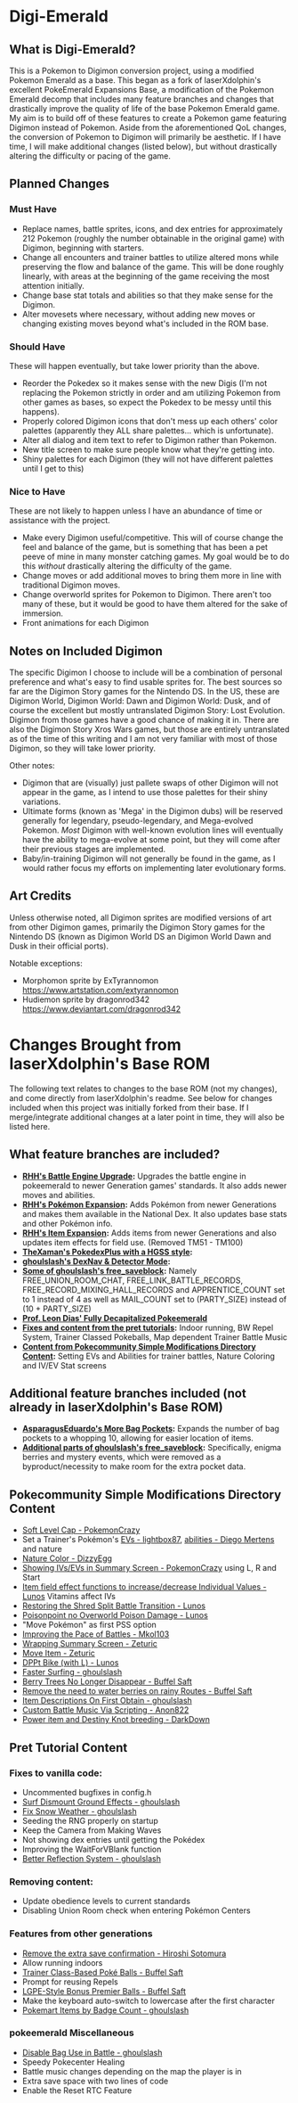 # Digi-Emerald

## What is Digi-Emerald?

This is a Pokemon to Digimon conversion project, using a modified Pokemon Emerald as a base. This began as a fork of laserXdolphin's excellent PokeEmerald Expansions Base, a modification of the Pokemon Emerald decomp that includes many feature branches and changes that drastically improve the quality of life of the base Pokemon Emerald game. My aim is to build off of these features to create a Pokemon game featuring Digimon instead of Pokemon. Aside from the aforementioned QoL changes, the conversion of Pokemon to Digimon will primarily be aesthetic. If I have time, I will make additional changes (listed below), but without drastically altering the difficulty or pacing of the game.

## Planned Changes

### Must Have

- Replace names, battle sprites, icons, and dex entries for approximately 212 Pokemon (roughly the number obtainable in the original game) with Digimon, beginning with starters.
- Change all encounters and trainer battles to utilize altered mons while preserving the flow and balance of the game. This will be done roughly linearly, with areas at the beginning of the game receiving the most attention initially.
- Change base stat totals and abilities so that they make sense for the Digimon.
- Alter movesets where necessary, without adding new moves or changing existing moves beyond what's included in the ROM base.

### Should Have

These will happen eventually, but take lower priority than the above.

- Reorder the Pokedex so it makes sense with the new Digis (I'm not replacing the Pokemon strictly in order and am utilizing Pokemon from other games as bases, so expect the Pokedex to be messy until this happens).
- Properly colored Digimon icons that don't mess up each others' color palettes (apparently they ALL share palettes... which is unfortunate).
- Alter all dialog and item text to refer to Digimon rather than Pokemon.
- New title screen to make sure people know what they're getting into.
- Shiny palettes for each Digimon (they will not have different palettes until I get to this)

### Nice to Have

These are not likely to happen unless I have an abundance of time or assistance with the project.

- Make every Digimon useful/competitive. This will of course change the feel and balance of the game, but is something that has been a pet peeve of mine in many monster catching games. My goal would be to do this *without* drastically altering the difficulty of the game.
- Change moves or add additional moves to bring them more in line with traditional Digimon moves.
- Change overworld sprites for Pokemon to Digimon. There aren't too many of these, but it would be good to have them altered for the sake of immersion.
- Front animations for each Digimon

## Notes on Included Digimon

The specific Digimon I choose to include will be a combination of personal preference and what's easy to find usable sprites for. The best sources so far are the Digimon Story games for the Nintendo DS. In the US, these are Digimon World, Digimon World: Dawn and Digimon World: Dusk, and of course the excellent but mostly untranslated Digimon Story: Lost Evolution. Digimon from those games have a good chance of making it in. There are also the Digimon Story Xros Wars games, but those are entirely untranslated as of the time of this writing and I am not very familiar with most of those Digimon, so they will take lower priority.

Other notes:
- Digimon that are (visually) just pallete swaps of other Digimon will not appear in the game, as I intend to use those palettes for their shiny variations. 
- Ultimate forms (known as 'Mega' in the Digimon dubs) will be reserved generally for legendary, pseudo-legendary, and Mega-evolved Pokemon. *Most* Digimon with well-known evolution lines will eventually have the ability to mega-evolve at some point, but they will come after their previous stages are implemented.
- Baby/in-training Digimon will not generally be found in the game, as I would rather focus my efforts on implementing later evolutionary forms.

## Art Credits

Unless otherwise noted, all Digimon sprites are modified versions of art from other Digimon games, primarily the Digimon Story games for the Nintendo DS (known as Digimon World DS an Digimon World Dawn and Dusk in their official ports).

Notable exceptions:
- Morphomon sprite by ExTyrannomon https://www.artstation.com/extyrannomon
- Hudiemon sprite by dragonrod342 https://www.deviantart.com/dragonrod342

# Changes Brought from laserXdolphin's Base ROM

The following text relates to changes to the base ROM (not my changes), and come directly from laserXdolphin's readme. See below for changes included when this project was initially forked from their base. If I merge/integrate additional changes at a later point in time, they will also be listed here.

## What feature branches are included?

- **[RHH's Battle Engine Upgrade](https://github.com/pret/pokeemerald/wiki/Feature-Branches#battle_engine):** Upgrades the battle engine in pokeemerald to newer Generation games' standards. It also adds newer moves and abilities.
- **[RHH's Pokémon Expansion](https://github.com/pret/pokeemerald/wiki/Feature-Branches#pokemon_expansion):** Adds Pokémon from newer Generations and makes them available in the National Dex. It also updates base stats and other Pokémon info.
- **[RHH's Item Expansion](https://github.com/pret/pokeemerald/wiki/Feature-Branches#item_expansion):** Adds items from newer Generations and also updates item effects for field use. (Removed TM51 - TM100)
- **[TheXaman's PokedexPlus with a HGSS style](https://www.pokecommunity.com/showthread.php?t=441996):** 
- **[ghoulslash's DexNav & Detector Mode](https://www.pokecommunity.com/showthread.php?t=440571):**
- **[Some of ghoulslash's free_saveblock](https://www.pokecommunity.com/showthread.php?p=10168472#post10168472):** Namely FREE_UNION_ROOM_CHAT, FREE_LINK_BATTLE_RECORDS, FREE_RECORD_MIXING_HALL_RECORDS and APPRENTICE_COUNT set to 1 instead of 4 as well as MAIL_COUNT set to (PARTY_SIZE) instead of (10 + PARTY_SIZE)
- **[Prof. Leon Dias' Fully Decapitalized Pokeemerald](https://www.pokecommunity.com/showthread.php?t=451448)**
- **[Fixes and content from the pret tutorials](https://github.com/pret/pokeemerald/wiki/Tutorials):** Indoor running, BW Repel System, Trainer Classed Pokeballs, Map dependent Trainer Battle Music
- **[Content from Pokecommunity Simple Modifications Directory Content](https://www.pokecommunity.com/showthread.php?t=416647):** Setting EVs and Abilities for trainer battles, Nature Coloring and IV/EV Stat screens 

## Additional feature branches included (not already in laserXdolphin's Base ROM)
- **[AsparagusEduardo's More Bag Pockets](https://www.pokecommunity.com/showthread.php?t=424360):** Expands the number of bag pockets to a whopping 10, allowing for easier location of items.
- **[Additional parts of ghoulslash's free_saveblock](https://www.pokecommunity.com/showthread.php?p=10168472#post10168472):** Specifically, enigma berries and mystery events, which were removed as a byproduct/necessity to make room for the extra pocket data.

## Pokecommunity Simple Modifications Directory Content
- [Soft Level Cap - PokemonCrazy](https://www.pokecommunity.com/showthread.php?t=435445)
- Set a Trainer's Pokémon's [EVs - lightbox87](https://www.pokecommunity.com/showpost.php?p=10135792), [abilities - Diego Mertens](https://www.pokecommunity.com/showpost.php?p=10127338) and nature
- [Nature Color - DizzyEgg](https://www.pokecommunity.com/showpost.php?p=10024409)
- [Showing IVs/EVs in Summary Screen - PokemonCrazy](https://www.pokecommunity.com/showpost.php?p=10161688) using L, R and Start
- [Item field effect functions to increase/decrease Individual Values - Lunos](https://www.pokecommunity.com/showpost.php?p=10469674) Vitamins affect IVs
- [Restoring the Shred Split Battle Transition - Lunos](https://www.pokecommunity.com/showpost.php?p=10449556)
- [Poisonpoint no Overworld Poison Damage - Lunos](https://www.pokecommunity.com/showpost.php?p=10349195) 
- "Move Pokémon" as first PSS option
- [Improving the Pace of Battles - Mkol103](https://www.pokecommunity.com/showpost.php?p=10266925)
- [Wrapping Summary Screen - Zeturic](https://www.pokecommunity.com/showpost.php?p=10060875)
- [Move Item - Zeturic](https://www.pokecommunity.com/showpost.php?p=10120157)
- [DPPt Bike (with L) - Lunos](https://www.pokecommunity.com/showpost.php?p=10217718)
- [Faster Surfing - ghoulslash](https://www.pokecommunity.com/showpost.php?p=10137446)
- [Berry Trees No Longer Disappear - Buffel Saft](https://www.pokecommunity.com/showpost.php?p=10142996&postcount=63)
- [Remove the need to water berries on rainy Routes - Buffel Saft](https://www.pokecommunity.com/showpost.php?p=10349397&postcount=258)
- [Item Descriptions On First Obtain - ghoulslash](https://www.pokecommunity.com/showpost.php?p=10126502)
- [Custom Battle Music Via Scripting - Anon822](https://www.pokecommunity.com/showpost.php?p=10341282)
- [Power item and Destiny Knot breeding - DarkDown](https://www.pokecommunity.com/showpost.php?p=10488226)

## Pret Tutorial Content

### Fixes to vanilla code:
- Uncommented bugfixes in config.h
- [Surf Dismount Ground Effects - ghoulslash](https://www.pokecommunity.com/showpost.php?p=10184839)
- [Fix Snow Weather - ghoulslash](https://www.pokecommunity.com/showpost.php?p=10182047)
- Seeding the RNG properly on startup
- Keep the Camera from Making Waves
- Not showing dex entries until getting the Pokédex
- Improving the WaitForVBlank function
- [Better Reflection System - ghoulslash](https://www.pokecommunity.com/showpost.php?p=10473906)

### Removing content:
- Update obedience levels to current standards
- Disabling Union Room check when entering Pokémon Centers

### Features from other generations
- [Remove the extra save confirmation - Hiroshi Sotomura](https://www.pokecommunity.com/showpost.php?p=10211835)
- Allow running indoors
- [Trainer Class-Based Poké Balls - Buffel Saft](https://www.pokecommunity.com/showpost.php?p=10038105)
- Prompt for reusing Repels
- [LGPE-Style Bonus Premier Balls - Buffel Saft](https://www.pokecommunity.com/showpost.php?p=10178662)
- Make the keyboard auto-switch to lowercase after the first character
- [Pokemart Items by Badge Count - ghoulslash](https://www.pokecommunity.com/showpost.php?p=10172995&postcount=96)

### pokeemerald Miscellaneous
- [Disable Bag Use in Battle - ghoulslash](https://www.pokecommunity.com/showpost.php?p=10184292&postcount=122)
- Speedy Pokecenter Healing
- Battle music changes depending on the map the player is in
- Extra save space with two lines of code
- Enable the Reset RTC Feature
